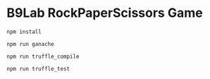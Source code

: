 # B9Lab RockPaperScissors Game

`npm install`

`npm run ganache`

`npm run truffle_compile`

`npm run truffle_test`
